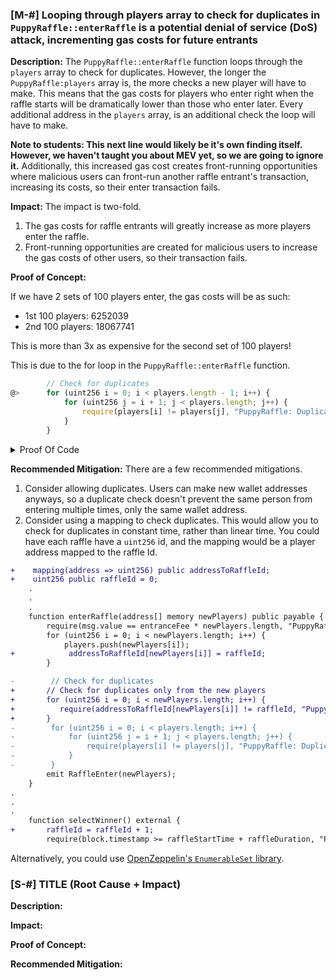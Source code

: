 ### [M-#] Looping through players array to check for duplicates in `PuppyRaffle::enterRaffle` is a potential denial of service (DoS) attack, incrementing gas costs for future entrants

**Description:** The `PuppyRaffle::enterRaffle` function loops through the `players` array to check for duplicates. However, the longer the `PuppyRaffle:players` array is, the more checks a new player will have to make. This means that the gas costs for players who enter right when the raffle starts will be dramatically lower than those who enter later. Every additional address in the `players` array, is an additional check the loop will have to make. 

**Note to students: This next line would likely be it's own finding itself. However, we haven't taught you about MEV yet, so we are going to ignore it.**
Additionally, this increased gas cost creates front-running opportunities where malicious users can front-run another raffle entrant's transaction, increasing its costs, so their enter transaction fails. 

**Impact:** The impact is two-fold.

1. The gas costs for raffle entrants will greatly increase as more players enter the raffle.
2. Front-running opportunities are created for malicious users to increase the gas costs of other users, so their transaction fails.

**Proof of Concept:** 

If we have 2 sets of 100 players enter, the gas costs will be as such:
- 1st 100 players: 6252039
- 2nd 100 players: 18067741

This is more than 3x as expensive for the second set of 100 players! 

This is due to the for loop in the `PuppyRaffle::enterRaffle` function. 

```javascript
        // Check for duplicates
@>      for (uint256 i = 0; i < players.length - 1; i++) {
            for (uint256 j = i + 1; j < players.length; j++) {
                require(players[i] != players[j], "PuppyRaffle: Duplicate player");
            }
        }
```

<details>
<summary>Proof Of Code</summary>
Place the following test into `PuppyRaffleTest.t.sol`.

```javascript
function test_denialOfService() public {
    // The code sets the gas price to 1.
    vm.txGasPrice(1);

    // It creates an array of 100 addresses and assigns them to the 'players' array.
    uint256 playersNum= 100;
    address[] memory players = new address[](100);

    for (uint256 i=0; i < playersNum; i++) {
        players[i] = address(i);
    }

    // It measures the gas cost before and after calling the 'enterRaffle' function with the 'players' array. (first 100 players)
    uint256 gasStartA = gasleft();
    puppyRaffle.enterRaffle{value: entranceFee*players.length}(players);
    uint256 gasCostA = (gasStartA - gasleft()) * tx.gasprice;

    address[] memory playersTwo = new address[](100);

    for (uint256 i=0; i < playersNum; i++) {
        playersTwo[i] = address(i+ playersNum);
    }

    // It creates another array of 100 addresses and assigns them to the 'playersTwo' array.
    // It measures the gas cost before and after calling the 'enterRaffle' function with the 'playersTwo' array. 
    uint256 gasStartB = gasleft();
    puppyRaffle.enterRaffle{value: entranceFee*players.length}(playersTwo);
    uint256 gasCostB = (gasStartB - gasleft()) * tx.gasprice;

    // It logs the gas cost of the first 100 players and the gas cost of the second 100 players.
    // The gas cost of the second 100 players is expected to be higher than the gas cost of the first 100 players.
    console.log("Gas cost of first 100 players: %s", gasCostA);
    console.log("Gas cost of second 100 players: %s", gasCostB);

    // This test demonstrates a potential denial of service vulnerability where the gas cost keeps rising, making it harder for new players to enter the raffle.
    assert(gasCostB > gasCostA);
}

```
</details>

**Recommended Mitigation:** There are a few recommended mitigations.

1. Consider allowing duplicates. Users can make new wallet addresses anyways, so a duplicate check doesn't prevent the same person from entering multiple times, only the same wallet address.
2. Consider using a mapping to check duplicates. This would allow you to check for duplicates in constant time, rather than linear time. You could have each raffle have a `uint256` id, and the mapping would be a player address mapped to the raffle Id. 

```diff
+    mapping(address => uint256) public addressToRaffleId;
+    uint256 public raffleId = 0;
    .
    .
    .
    function enterRaffle(address[] memory newPlayers) public payable {
        require(msg.value == entranceFee * newPlayers.length, "PuppyRaffle: Must send enough to enter raffle");
        for (uint256 i = 0; i < newPlayers.length; i++) {
            players.push(newPlayers[i]);
+            addressToRaffleId[newPlayers[i]] = raffleId;            
        }

-        // Check for duplicates
+       // Check for duplicates only from the new players
+       for (uint256 i = 0; i < newPlayers.length; i++) {
+          require(addressToRaffleId[newPlayers[i]] != raffleId, "PuppyRaffle: Duplicate player");
+       }    
-        for (uint256 i = 0; i < players.length; i++) {
-            for (uint256 j = i + 1; j < players.length; j++) {
-                require(players[i] != players[j], "PuppyRaffle: Duplicate player");
-            }
-        }
        emit RaffleEnter(newPlayers);
    }
.
.
.
    function selectWinner() external {
+       raffleId = raffleId + 1;
        require(block.timestamp >= raffleStartTime + raffleDuration, "PuppyRaffle: Raffle not over");
```

Alternatively, you could use [OpenZeppelin's `EnumerableSet` library](https://docs.openzeppelin.com/contracts/4.x/api/utils#EnumerableSet).

### [S-#] TITLE (Root Cause + Impact)

**Description:** 

**Impact:** 

**Proof of Concept:**

**Recommended Mitigation:**